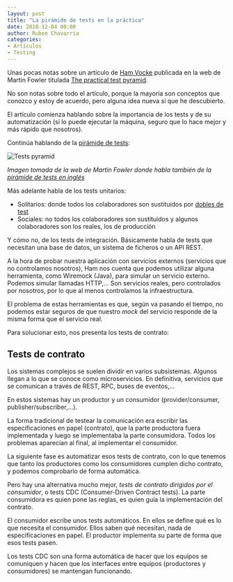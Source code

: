 ```yaml
---
layout: post
title: "La pirámide de tests en la práctica"
date: 2018-12-04 00:00
author: Ruben Chavarria
categories:
- Artículos
- Testing
---
```


Unas pocas notas sobre un artículo de [Ham Vocke] publicada en la
web de Martin Fowler titulada [The practical test pyramid].

No son notas sobre todo el artículo, porque la mayoría son
conceptos que conozco y estoy de acuerdo, pero alguna idea
nueva sí que he descubierto.

<!-- more -->

El artículo comienza hablando sobre la importancia de los tests y
de su automatización (si lo puede ejecutar la máquina, seguro que
lo hace mejor y más rápido que nosotros).

Continúa hablando de la [pirámide de tests]:

![Tests pyramid](https://martinfowler.com/bliki/images/testPyramid/test-pyramid.png)

*Imagen tomada de la web de Martin Fowler donde habla también
de la [pirámide de tests en inglés]*

Más adelante habla de los tests unitarios:

- Solitarios: donde todos los colaboradores son sustituidos por
[dobles de test]
- Sociales: no todos los colaboradores son sustituidos y algunos
colaboradores son los reales, los de producción

Y cómo no, de los tests de integración. Básicamente habla de tests
que necesitan una base de datos, un sistema de ficheros o un
API REST.

A la hora de probar nuestra aplicación con servicios externos
(servicios que no controlamos nosotros), Ham nos cuenta que podemos
utilizar alguna herramienta, como Wiremock (Java), para simular
un servicio externo. Podemos simular llamadas HTTP,... Son
servicios reales, pero controlados por nosotros, por lo que al
menos controlamos la infraestructura.

El problema de estas herramientas es que, según va pasando el
tiempo, no podemos estar seguros de que nuestro *mock* del servicio
responde de la misma forma que el servicio real.

Para solucionar esto, nos presenta los tests de contrato:

## Tests de contrato

Los sistemas complejos se suelen dividir en varios subsistemas. Algunos
llegan a lo que se conoce como microservicios. En definitiva, servicios
que se comunican a través de REST, RPC, buses de eventos,...

En estos sistemas hay un productor y un consumidor (provider/consumer,
publisher/subscriber,...).

La forma tradicional de testear la comunicación era escribir las
especificaciones en papel (contrato), que la parte productora fuera
implementada y luego se implementaba la parte consumidora. Todos los
problemas aparecían al final, al implementar el consumidor.

La siguiente fase es automatizar esos tests de contrato, con lo que
tenemos que tanto los productores como los consumidores cumplen dicho
contrato, y podemos comprobarlo de forma automática.

Pero hay una alternativa mucho mejor, *tests de contrato dirigidos
por el consumidor*, o tests CDC (Consumer-Driven Contract tests). La
parte consumidora es quien pone las reglas, es quien guía la
implementación del contrato.

El consumidor escribe unos tests automáticos. En ellos se define qué
es lo que necesita el consumidor. Ellos saben qué necesitan, nada
de especificaciones en papel. El productor implementa su parte
de forma que esos tests pasen.

Los tests CDC son una forma automática de hacer que los equipos se
comuniquen y hacen que los interfaces entre equipos (productores y
consumidores) se mantengan funcionando.

[Ham Vocke]: http://www.hamvocke.com/
[The practical test pyramid]: https://martinfowler.com/articles/practical-test-pyramid.html
[pirámide de tests]: http://blog.koalite.com/2014/05/deconstruyendo-la-piramide-de-los-tests/
[dobles de test]: http://xurxodev.com/dobles-de-test/
[pirámide de tests en inglés]: https://martinfowler.com/bliki/TestPyramid.html
